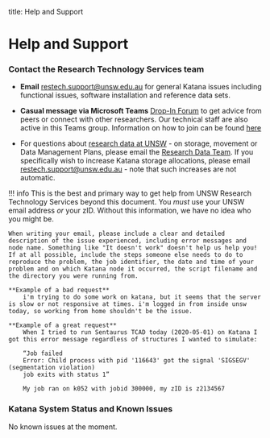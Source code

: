 title: Help and Support

# Help and Support 

### **Contact the Research Technology Services team**

- **Email** [restech.support@unsw.edu.au](mailto:restech.support@unsw.edu.au) for general Katana issues including functional issues, software installation and reference data sets. 
 
- **Casual message via Microsoft Teams** [Drop-In Forum](https://teams.microsoft.com/l/channel/19%3a358ea86ab3d541529ebfb1a49287a2c5%40thread.skype/Hacky%2520Hour?groupId=96e130bc-dfcd-4e4c-a561-58333ea61ea8&tenantId=3ff6cfa4-e715-48db-b8e1-0867b9f9fba3) to get advice from peers or connect with other researchers. Our technical staff are also active in this Teams group. Information on how to join can be found [here](https://research.unsw.edu.au/restech-teams-channel)

- For questions about [research data at UNSW](https://research.unsw.edu.au/research-data-management-unsw>) - on storage, movement or Data Management Plans, please email the [Research Data Team](mailto:rdm@unsw.edu.au>). If you specifically wish to increase Katana storage allocations, please email [restech.support@unsw.edu.au](mailto:restech.support@unsw.edu.au) - note that such increases are not automatic.

!!! info
    This is the best and primary way to get help from UNSW Research Technology Services beyond this document. You *must* use your UNSW email address *or* your zID. Without this information, we have no idea who you might be.

    When writing your email, please include a clear and detailed description of the issue experienced, including error messages and node name. Something like "It doesn't work" doesn't help us help you! If at all possible, include the steps someone else needs to do to reproduce the problem, the job identifier, the date and time of your problem and on which Katana node it occurred, the script filename and the directory you were running from.

    **Example of a bad request**
        i'm trying to do some work on katana, but it seems that the server is slow or not responsive at times. i'm logged in from inside unsw today, so working from home shouldn't be the issue.
        
    **Example of a great request**
        When I tried to run Sentaurus TCAD today (2020-05-01) on Katana I got this error message regardless of structures I wanted to simulate:
            
        “Job failed
        Error: Child process with pid '116643' got the signal 'SIGSEGV' (segmentation violation)
        job exits with status 1”
        
        My job ran on k052 with jobid 300000, my zID is z2134567


### **Katana System Status and Known Issues**

No known issues at the moment.
